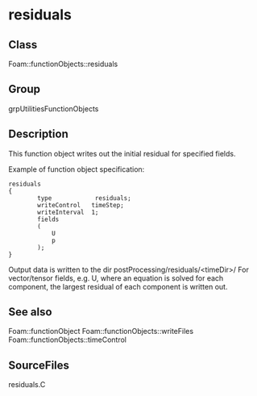 # residuals 
## Class
Foam::functionObjects::residuals

## Group
grpUtilitiesFunctionObjects

## Description
This function object writes out the initial residual for specified fields.

Example of function object specification:
```
residuals
{
        type            residuals;
        writeControl   timeStep;
        writeInterval  1;
        fields
        (
            U
            p
        );
}
```

Output data is written to the dir postProcessing/residuals/\<timeDir\>/
For vector/tensor fields, e.g. U, where an equation is solved for each
component, the largest residual of each component is written out.

## See also
Foam::functionObject
Foam::functionObjects::writeFiles
Foam::functionObjects::timeControl

## SourceFiles
residuals.C

